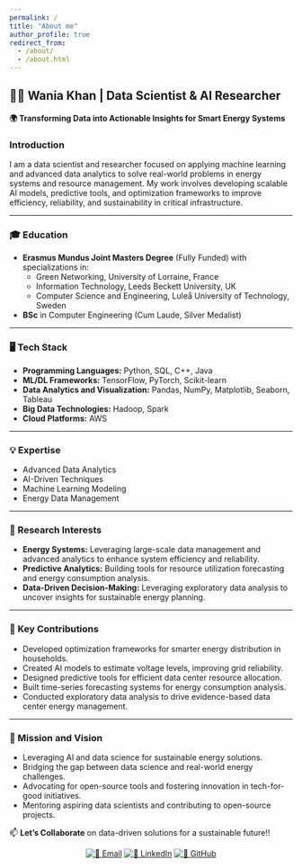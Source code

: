 ```yaml
---
permalink: /
title: "About me"
author_profile: true
redirect_from: 
  - /about/
  - /about.html
---
```


## **👩‍🎓 Wania Khan | Data Scientist & AI Researcher**

**🌍 Transforming Data into Actionable Insights for Smart Energy Systems**


### **Introduction**

I am a data scientist and researcher focused on applying machine learning and advanced data analytics to solve real-world problems in energy systems and resource management. My work involves developing scalable AI models, predictive tools, and optimization frameworks to improve efficiency, reliability, and sustainability in critical infrastructure.

---

### **🎓 Education**

- **Erasmus Mundus Joint Masters Degree** (Fully Funded) with specializations in:
    - Green Networking, University of Lorraine, France
    - Information Technology, Leeds Beckett University, UK
    - Computer Science and Engineering, Luleå University of Technology, Sweden
- **BSc** in Computer Engineering (Cum Laude, Silver Medalist)

---

### **🖥️ Tech Stack**

- **Programming Languages:** Python, SQL, C++, Java
- **ML/DL Frameworks:** TensorFlow, PyTorch, Scikit-learn
- **Data Analytics and Visualization:** Pandas, NumPy, Matplotlib, Seaborn, Tableau
- **Big Data Technologies:** Hadoop, Spark
- **Cloud Platforms:** AWS

---

### **💡 Expertise**

- Advanced Data Analytics
- AI-Driven Techniques
- Machine Learning Modeling
- Energy Data Management


---

### **🚀 Research Interests**

- **Energy Systems:** Leveraging large-scale data management and advanced analytics to enhance system efficiency and reliability.
- **Predictive Analytics:** Building tools for resource utilization forecasting and energy consumption analysis.
- **Data-Driven Decision-Making:** Leveraging exploratory data analysis to uncover insights for sustainable energy planning.

---

### **🔧 Key Contributions**

- Developed optimization frameworks for smarter energy distribution in households.
- Created AI models to estimate voltage levels, improving grid reliability.
- Designed predictive tools for efficient data center resource allocation.
- Built time-series forecasting systems for energy consumption analysis.
- Conducted exploratory data analysis to drive evidence-based data center energy management.

---

### **🌟 Mission and Vision**

- Leveraging AI and data science for sustainable energy solutions.
- Bridging the gap between data science and real-world energy challenges.
- Advocating for open-source tools and fostering innovation in tech-for-good initiatives.
- Mentoring aspiring data scientists and contributing to open-source projects.
  
📫 **Let’s Collaborate** on data-driven solutions for a sustainable future!!
<div align="center">
  <a href="mailto:waniakhance@gmail.com"><img src="https://img.shields.io/badge/-Email-D14836?logo=gmail" alt="📧 Email"></a>  
  <a href="https://www.linkedin.com/in/wania-khan/"><img src="https://img.shields.io/badge/-LinkedIn-0077B5?logo=linkedin" alt="💼 LinkedIn"></a>  
  <a href="https://github.com/WaniaKhance"><img src="https://img.shields.io/badge/-Projects-181717?logo=github" alt="🐙 GitHub"></a> 
</div>
